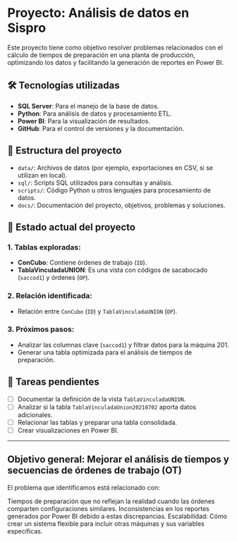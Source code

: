 # Proyecto: Análisis de datos en Sispro

Este proyecto tiene como objetivo resolver problemas relacionados con el cálculo de tiempos de preparación en una planta de producción, optimizando los datos y facilitando la generación de reportes en Power BI.

## 🛠️ Tecnologías utilizadas
- **SQL Server**: Para el manejo de la base de datos.
- **Python**: Para análisis de datos y procesamiento ETL.
- **Power BI**: Para la visualización de resultados.
- **GitHub**: Para el control de versiones y la documentación.

## 📂 Estructura del proyecto
- `data/`: Archivos de datos (por ejemplo, exportaciones en CSV, si se utilizan en local).
- `sql/`: Scripts SQL utilizados para consultas y análisis.
- `scripts/`: Código Python u otros lenguajes para procesamiento de datos.
- `docs/`: Documentación del proyecto, objetivos, problemas y soluciones.

## 🚀 Estado actual del proyecto
### 1. **Tablas exploradas**:
   - **ConCubo**: Contiene órdenes de trabajo (`ID`).
   - **TablaVinculadaUNION**: Es una vista con códigos de sacabocado (`saccod1`) y órdenes (`OP`).
### 2. **Relación identificada**:
   - Relación entre `ConCubo` (`ID`) y `TablaVinculadaUNION` (`OP`).
### 3. **Próximos pasos**:
   - Analizar las columnas clave (`saccod1`) y filtrar datos para la máquina 201.
   - Generar una tabla optimizada para el análisis de tiempos de preparación.

## 📝 Tareas pendientes
- [ ] Documentar la definición de la vista `TablaVinculadaUNION`.
- [ ] Analizar si la tabla `TablaVinculadaUnion20210702` aporta datos adicionales.
- [ ] Relacionar las tablas y preparar una tabla consolidada.
- [ ] Crear visualizaciones en Power BI.

----------------
## Objetivo general: Mejorar el análisis de tiempos y secuencias de órdenes de trabajo (OT)
El problema que identificamos está relacionado con:

Tiempos de preparación que no reflejan la realidad cuando las órdenes comparten configuraciones similares.
Inconsistencias en los reportes generados por Power BI debido a estas discrepancias.
Escalabilidad: Cómo crear un sistema flexible para incluir otras máquinas y sus variables específicas.
